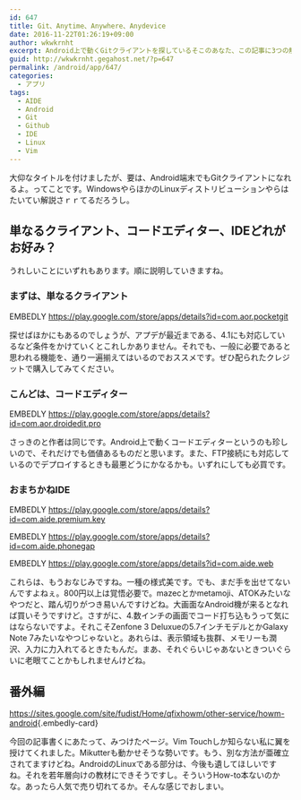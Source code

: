 ```yaml
---
id: 647
title: Git、Anytime、Anywhere、Anydevice
date: 2016-11-22T01:26:19+09:00
author: wkwkrnht
excerpt: Android上で動くGitクライアントを探しているそこのあなた、この記事に3つの解法が載っています。選ぶかどうかは、あなた次第です。道しるべとならんことを。
guid: http://wkwkrnht.gegahost.net/?p=647
permalink: /android/app/647/
categories:
  - アプリ
tags:
  - AIDE
  - Android
  - Git
  - Github
  - IDE
  - Linux
  - Vim
---
```

大仰なタイトルを付けましたが、要は、Android端末でもGitクライアントになれるよ。ってことです。WindowsやらほかのLinuxディストリビューションやらはたいてい解説さｒｒてるだろうし。

## 単なるクライアント、コードエディター、IDEどれがお好み？

うれしいことにいずれもあります。順に説明していきますね。

### まずは、単なるクライアント

EMBEDLY https://play.google.com/store/apps/details?id=com.aor.pocketgit

探せばほかにもあるのでしょうが、アプデが最近まである、4.1にも対応しているなど条件をかけていくとこれしかありません。それでも、一般に必要であると思われる機能を、通り一遍揃えてはいるのでおススメです。ぜひ配られたクレジットで購入してみてください。

### こんどは、コードエディター

EMBEDLY https://play.google.com/store/apps/details?id=com.aor.droidedit.pro

さっきのと作者は同じです。Android上で動くコードエディターというのも珍しいので、それだけでも価値あるものだと思います。また、FTP接続にも対応しているのでデプロイするときも最悪どうにかなるかも。いずれにしても必買です。

### おまちかねIDE

EMBEDLY https://play.google.com/store/apps/details?id=com.aide.premium.key

EMBEDLY https://play.google.com/store/apps/details?id=com.aide.phonegap

EMBEDLY https://play.google.com/store/apps/details?id=com.aide.web

これらは、もうおなじみですね。一種の様式美です。でも、まだ手を出せてないんですよねぇ。800円以上は覚悟必要で。mazecとかmetamoji、ATOKみたいなやつだと、踏ん切りがつき易いんですけどね。大画面なAndroid機が来るとなれば買いそうですけど。さすがに、4.数インチの画面でコード打ち込もうって気にはならないですよ。それこそZenfone 3 Deluxueの5.7インチモデルとかGalaxy Note 7みたいなやつじゃないと。あれらは、表示領域も抜群、メモリーも潤沢、入力に力入れてるときたもんだ。まあ、それぐらいじゃあないときついぐらいに老眼てことかもしれませんけどね。

## 番外編

<https://sites.google.com/site/fudist/Home/qfixhowm/other-service/howm-android>{.embedly-card}

今回の記事書くにあたって、みつけたページ。Vim Touchしか知らない私に翼を授けてくれました。Mikutterも動かせそうな勢いです。もう、別な方法が亜確立されてますけどね。AndroidのLinuxである部分は、今後も遺してほしいですね。それを若年層向けの教材にできそうですし。そういうHow-to本ないのかな。あったら人気で売り切れてるか。そんな感じでおしまい。